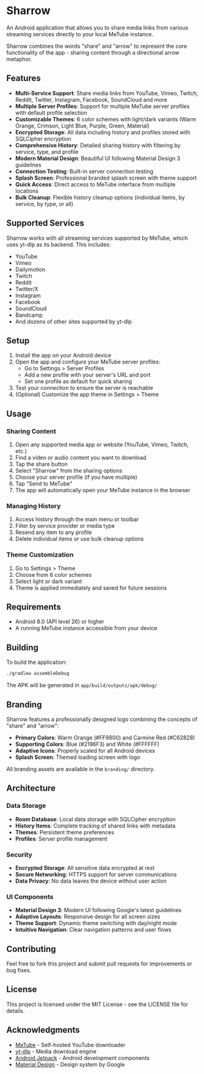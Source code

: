 # Sharrow

An Android application that allows you to share media links from various streaming services directly to your local MeTube instance.

Sharrow combines the words "share" and "arrow" to represent the core functionality of the app - sharing content through a directional arrow metaphor.

## Features

- **Multi-Service Support**: Share media links from YouTube, Vimeo, Twitch, Reddit, Twitter, Instagram, Facebook, SoundCloud and more
- **Multiple Server Profiles**: Support for multiple MeTube server profiles with default profile selection
- **Customizable Themes**: 6 color schemes with light/dark variants (Warm Orange, Crimson, Light Blue, Purple, Green, Material)
- **Encrypted Storage**: All data including history and profiles stored with SQLCipher encryption
- **Comprehensive History**: Detailed sharing history with filtering by service, type, and profile
- **Modern Material Design**: Beautiful UI following Material Design 3 guidelines
- **Connection Testing**: Built-in server connection testing
- **Splash Screen**: Professional branded splash screen with theme support
- **Quick Access**: Direct access to MeTube interface from multiple locations
- **Bulk Cleanup**: Flexible history cleanup options (individual items, by service, by type, or all)

## Supported Services

Sharrow works with all streaming services supported by MeTube, which uses yt-dlp as its backend. This includes:

- YouTube
- Vimeo
- Dailymotion
- Twitch
- Reddit
- Twitter/X
- Instagram
- Facebook
- SoundCloud
- Bandcamp
- And dozens of other sites supported by yt-dlp

## Setup

1. Install the app on your Android device
2. Open the app and configure your MeTube server profiles:
   - Go to Settings > Server Profiles
   - Add a new profile with your server's URL and port
   - Set one profile as default for quick sharing
3. Test your connection to ensure the server is reachable
4. (Optional) Customize the app theme in Settings > Theme

## Usage

### Sharing Content

1. Open any supported media app or website (YouTube, Vimeo, Twitch, etc.)
2. Find a video or audio content you want to download
3. Tap the share button
4. Select "Sharrow" from the sharing options
5. Choose your server profile (if you have multiple)
6. Tap "Send to MeTube"
7. The app will automatically open your MeTube instance in the browser

### Managing History

1. Access history through the main menu or toolbar
2. Filter by service provider or media type
3. Resend any item to any profile
4. Delete individual items or use bulk cleanup options

### Theme Customization

1. Go to Settings > Theme
2. Choose from 6 color schemes
3. Select light or dark variant
4. Theme is applied immediately and saved for future sessions

## Requirements

- Android 8.0 (API level 26) or higher
- A running MeTube instance accessible from your device

## Building

To build the application:

```bash
./gradlew assembleDebug
```

The APK will be generated in `app/build/outputs/apk/debug/`

## Branding

Sharrow features a professionally designed logo combining the concepts of "share" and "arrow":

- **Primary Colors**: Warm Orange (#FF9800) and Carmine Red (#C62828)
- **Supporting Colors**: Blue (#2196F3) and White (#FFFFFF)
- **Adaptive Icons**: Properly scaled for all Android devices
- **Splash Screen**: Themed loading screen with logo

All branding assets are available in the `branding/` directory.

## Architecture

### Data Storage

- **Room Database**: Local data storage with SQLCipher encryption
- **History Items**: Complete tracking of shared links with metadata
- **Themes**: Persistent theme preferences
- **Profiles**: Server profile management

### Security

- **Encrypted Storage**: All sensitive data encrypted at rest
- **Secure Networking**: HTTPS support for server communications
- **Data Privacy**: No data leaves the device without user action

### UI Components

- **Material Design 3**: Modern UI following Google's latest guidelines
- **Adaptive Layouts**: Responsive design for all screen sizes
- **Theme Support**: Dynamic theme switching with day/night mode
- **Intuitive Navigation**: Clear navigation patterns and user flows

## Contributing

Feel free to fork this project and submit pull requests for improvements or bug fixes.

## License

This project is licensed under the MIT License - see the LICENSE file for details.

## Acknowledgments

- [MeTube](https://github.com/alexta69/metube) - Self-hosted YouTube downloader
- [yt-dlp](https://github.com/yt-dlp/yt-dlp) - Media download engine
- [Android Jetpack](https://developer.android.com/jetpack) - Android development components
- [Material Design](https://m3.material.io/) - Design system by Google